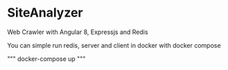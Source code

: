 # SiteAnalyzer
Web Crawler with Angular 8, Expressjs and Redis

You can simple run redis, server and client in docker with docker compose

 """ 
 docker-compose up
 """  
